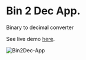 # Bin 2 Dec App.

Binary to decimal converter


See live demo [here](https://carrillof.github.io/Bin2Dec-App/).


![Bin2Dec-App](https://github.com/carrillof/Bin2Dec-App/blob/master/img/img01.png)